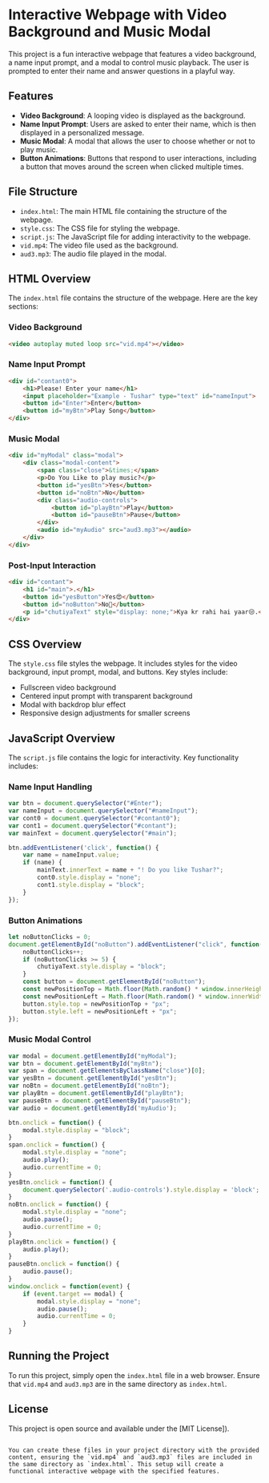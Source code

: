 


# Interactive Webpage with Video Background and Music Modal

This project is a fun interactive webpage that features a video background, a name input prompt, and a modal to control music playback. The user is prompted to enter their name and answer questions in a playful way.

## Features

- **Video Background**: A looping video is displayed as the background.
- **Name Input Prompt**: Users are asked to enter their name, which is then displayed in a personalized message.
- **Music Modal**: A modal that allows the user to choose whether or not to play music.
- **Button Animations**: Buttons that respond to user interactions, including a button that moves around the screen when clicked multiple times.

## File Structure

- `index.html`: The main HTML file containing the structure of the webpage.
- `style.css`: The CSS file for styling the webpage.
- `script.js`: The JavaScript file for adding interactivity to the webpage.
- `vid.mp4`: The video file used as the background.
- `aud3.mp3`: The audio file played in the modal.

## HTML Overview

The `index.html` file contains the structure of the webpage. Here are the key sections:

### Video Background

```html
<video autoplay muted loop src="vid.mp4"></video>
```

### Name Input Prompt

```html
<div id="contant0">
    <h1>Please! Enter your name</h1>
    <input placeholder="Example - Tushar" type="text" id="nameInput">
    <button id="Enter">Enter</button>
    <button id="myBtn">Play Song</button>
</div>
```

### Music Modal

```html
<div id="myModal" class="modal">
    <div class="modal-content">
        <span class="close">&times;</span>
        <p>Do You Like to play music?</p>
        <button id="yesBtn">Yes</button>
        <button id="noBtn">No</button>
        <div class="audio-controls">
            <button id="playBtn">Play</button>
            <button id="pauseBtn">Pause</button>
        </div>
        <audio id="myAudio" src="aud3.mp3"></audio>
    </div>
</div>
```

### Post-Input Interaction

```html
<div id="contant">
    <h1 id="main">.</h1>
    <button id="yesButton">Yes😍</button>
    <button id="noButton">No🥰</button>
    <p id="chutiyaText" style="display: none;">Kya kr rahi hai yaar😒.</p>
</div>
```

## CSS Overview

The `style.css` file styles the webpage. It includes styles for the video background, input prompt, modal, and buttons. Key styles include:

- Fullscreen video background
- Centered input prompt with transparent background
- Modal with backdrop blur effect
- Responsive design adjustments for smaller screens

## JavaScript Overview

The `script.js` file contains the logic for interactivity. Key functionality includes:

### Name Input Handling

```javascript
var btn = document.querySelector("#Enter");
var nameInput = document.querySelector("#nameInput");
var cont0 = document.querySelector("#contant0");
var cont1 = document.querySelector("#contant");
var mainText = document.querySelector("#main");

btn.addEventListener('click', function() {
    var name = nameInput.value;
    if (name) {
        mainText.innerText = name + "! Do you like Tushar?";
        cont0.style.display = "none";
        cont1.style.display = "block";
    }
});
```

### Button Animations

```javascript
let noButtonClicks = 0;
document.getElementById("noButton").addEventListener("click", function() {
    noButtonClicks++;
    if (noButtonClicks >= 5) {
        chutiyaText.style.display = "block";
    }
    const button = document.getElementById("noButton");
    const newPositionTop = Math.floor(Math.random() * window.innerHeight);
    const newPositionLeft = Math.floor(Math.random() * window.innerWidth);
    button.style.top = newPositionTop + "px";
    button.style.left = newPositionLeft + "px";
});
```

### Music Modal Control

```javascript
var modal = document.getElementById("myModal");
var btn = document.getElementById("myBtn");
var span = document.getElementsByClassName("close")[0];
var yesBtn = document.getElementById("yesBtn");
var noBtn = document.getElementById("noBtn");
var playBtn = document.getElementById("playBtn");
var pauseBtn = document.getElementById("pauseBtn");
var audio = document.getElementById('myAudio');

btn.onclick = function() {
    modal.style.display = "block";
}
span.onclick = function() {
    modal.style.display = "none";
    audio.play();
    audio.currentTime = 0;
}
yesBtn.onclick = function() {
    document.querySelector('.audio-controls').style.display = 'block';
}
noBtn.onclick = function() {
    modal.style.display = "none";
    audio.pause();
    audio.currentTime = 0;
}
playBtn.onclick = function() {
    audio.play();
}
pauseBtn.onclick = function() {
    audio.pause();
}
window.onclick = function(event) {
    if (event.target == modal) {
        modal.style.display = "none";
        audio.pause();
        audio.currentTime = 0;
    }
}
```

## Running the Project

To run this project, simply open the `index.html` file in a web browser. Ensure that `vid.mp4` and `aud3.mp3` are in the same directory as `index.html`.

## License

This project is open source and available under the [MIT License]).
```

You can create these files in your project directory with the provided content, ensuring the `vid.mp4` and `aud3.mp3` files are included in the same directory as `index.html`. This setup will create a functional interactive webpage with the specified features.
